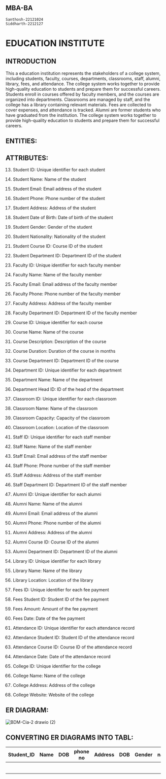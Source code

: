 ## MBA-BA
    Santhosh-22121024
    Siddharth-2212127

# EDUCATION INSTITUTE


    
## INTRODUCTION
  This a education institution represents the stakeholders of a college system, including students, faculty, courses, departments, classrooms, staff, alumni, library, fees, and attendance. The college system works together to provide high-quality education to students and prepare them for successful careers.
                                                      Students enroll in courses offered by faculty members, and the courses are organized into departments. Classrooms are managed by staff, and the college has a library containing relevant materials. Fees are collected to cover expenses, and attendance is tracked. Alumni are former students who have graduated from the institution. The college system works together to provide high-quality education to students and prepare them for successful careers.



## ENTITIES:



## ATTRIBUTES:
13.	Student ID: Unique identifier for each student
14.	Student Name: Name of the student
15.	Student Email: Email address of the student
16.	Student Phone: Phone number of the student
17.	Student Address: Address of the student
18.	Student Date of Birth: Date of birth of the student
19.	Student Gender: Gender of the student
20.	Student Nationality: Nationality of the student
21.	Student Course ID: Course ID of the student
22.	Student Department ID: Department ID of the student

23.	Faculty ID: Unique identifier for each faculty member
24.	Faculty Name: Name of the faculty member
25.	Faculty Email: Email address of the faculty member
26.	Faculty Phone: Phone number of the faculty member
27.	Faculty Address: Address of the faculty member
28.	Faculty Department ID: Department ID of the faculty member

29.	Course ID: Unique identifier for each course
30.	Course Name: Name of the course
31.	Course Description: Description of the course
32.	Course Duration: Duration of the course in months
33.	Course Department ID: Department ID of the course

34.	Department ID: Unique identifier for each department
35.	Department Name: Name of the department
36.	Department Head ID: ID of the head of the department

37.	Classroom ID: Unique identifier for each classroom
38.	Classroom Name: Name of the classroom
39.	Classroom Capacity: Capacity of the classroom
40.	Classroom Location: Location of the classroom

41.	Staff ID: Unique identifier for each staff member
42.	Staff Name: Name of the staff member
43.	Staff Email: Email address of the staff member
44.	Staff Phone: Phone number of the staff member
45.	Staff Address: Address of the staff member
46.	Staff Department ID: Department ID of the staff member

47.	Alumni ID: Unique identifier for each alumni
48.	Alumni Name: Name of the alumni
49.	Alumni Email: Email address of the alumni
50.	Alumni Phone: Phone number of the alumni
51.	Alumni Address: Address of the alumni
52.	Alumni Course ID: Course ID of the alumni
53.	Alumni Department ID: Department ID of the alumni

54.	Library ID: Unique identifier for each library
55.	Library Name: Name of the library
56.	Library Location: Location of the library

57.	Fees ID: Unique identifier for each fee payment
58.	Fees Student ID: Student ID of the fee payment
59.	Fees Amount: Amount of the fee payment
60.	Fees Date: Date of the fee payment

61.	Attendance ID: Unique identifier for each attendance record
62.	Attendance Student ID: Student ID of the attendance record
63.	Attendance Course ID: Course ID of the attendance record
64.	Attendance Date: Date of the attendance record

65.	College ID: Unique identifier for the college
66.	College Name: Name of the college
67.	College Address: Address of the college
68.	College Website: Website of the college



## ER DIAGRAM:


![BDM-Cia-2 drawio (2)](https://user-images.githubusercontent.com/78794083/234304936-50d758fe-9e82-4190-8074-a033fc87057e.png)

## CONVERTING ER DIAGRAMS INTO TABL:

|Student_ID| Name          | DOB           | phone no     |Address         | DOB      |Gender    | nationality  |Course Id    | deparment id   |
|----------| ------------- |:-------------:| -------------|---------------:|----------|----------|--------------|-------------|----------------|
|          |               |               |              |                |          |          |              |             |                |
|          |               |               |              |                |          |          |              |             |                |
|          |               |               |              |                |          |          |              |             |                |
|          |               |               |              |                |          |          |              |             |                |
|          |               |               |              |                |          |          |              |             |                |
|          |               |               |              |                |          |          |              |             |                |
